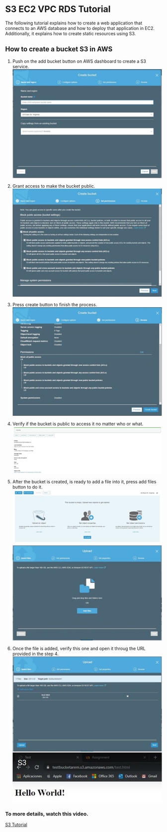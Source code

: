# S3 EC2 VPC RDS Tutorial
The following tutorial explains how to create a web application that connects to an AWS database and how to deploy that application in EC2. Additionally, it explains how to create static resources using S3.

## How to create a bucket S3 in AWS
 1. Push on the add bucket button on AWS dashboard to create a S3 service.
	 ![](https://github.com/Sergyo97/S3_EC2_VPC_RDS/blob/master/Bucket/cBucket.JPG)
	 
2. Grant access to make the bucket public.
	![](https://github.com/Sergyo97/S3_EC2_VPC_RDS/blob/master/Bucket/pBucket.JPG)
	
3. Press create button to finish the process.
	![](https://github.com/Sergyo97/S3_EC2_VPC_RDS/blob/master/Bucket/fBucket.JPG)

4. Verify if the bucket is public to access it no matter who or what.
	![](https://github.com/Sergyo97/S3_EC2_VPC_RDS/blob/master/Bucket/publicBucket.JPG) 

5. After the bucket is created, is ready to add a file into it, press add files button to do it.
	![](https://github.com/Sergyo97/S3_EC2_VPC_RDS/blob/master/Bucket/uFileBucket.JPG)
	![](https://github.com/Sergyo97/S3_EC2_VPC_RDS/blob/master/Bucket/addFileBucket.JPG)

6.  Once the file is added, verify this one and open it throug the URL provided in the step 4.
	![](https://github.com/Sergyo97/S3_EC2_VPC_RDS/blob/master/Bucket/fileAddedBucket.JPG)
	![](https://github.com/Sergyo97/S3_EC2_VPC_RDS/blob/master/Bucket/bucketOpenned.JPG)

### To more details, watch this video.
[S3 Tutorial](https://www.youtube.com/watch?v=kXvKLuH8mmo)


	

